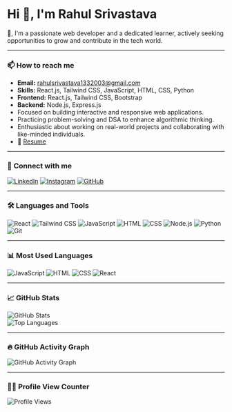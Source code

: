 # Hi 👋, I'm Rahul Srivastava

👋, I'm a passionate web developer and a dedicated learner, actively seeking opportunities to grow and contribute in the tech world.  

---

### 📫 **How to reach me**
- **Email:** [rahulsrivastava1332003@gmail.com](mailto:rahulsrivastava1332003@gmail.com)  
- **Skills:** React.js, Tailwind CSS, JavaScript, HTML, CSS, Python  
- **Frontend:** React.js, Tailwind CSS, Bootstrap  
- **Backend:** Node.js, Express.js  
- Focused on building interactive and responsive web applications.  
- Practicing problem-solving and DSA to enhance algorithmic thinking.  
- Enthusiastic about working on real-world projects and collaborating with like-minded individuals.  
- 📄 [Resume](https://drive.google.com/file/d/1PyIA07ZRWWfIm_3hT2ZyCwo93Mwbj_8d/view?usp=sharing)

---

### 🔗 **Connect with me**
[![LinkedIn](https://img.shields.io/badge/LinkedIn-%230077B5.svg?style=for-the-badge&logo=linkedin&logoColor=white)](https://linkedin.com/in/rahul-srivastava)
[![Instagram](https://img.shields.io/badge/Instagram-%23E4405F.svg?style=for-the-badge&logo=instagram&logoColor=white)](https://instagram.com/rahul.srivastava)
[![GitHub](https://img.shields.io/badge/GitHub-%2312100E.svg?style=for-the-badge&logo=github&logoColor=white)](https://github.com/rahul-srivastava)

---

### 🛠 **Languages and Tools**
![React](https://img.shields.io/badge/React-%2361DAFB.svg?style=for-the-badge&logo=react&logoColor=white)
![Tailwind CSS](https://img.shields.io/badge/Tailwind%20CSS-%2338B2AC.svg?style=for-the-badge&logo=tailwind-css&logoColor=white)
![JavaScript](https://img.shields.io/badge/JavaScript-%23F7DF1E.svg?style=for-the-badge&logo=javascript&logoColor=black)
![HTML](https://img.shields.io/badge/HTML5-E34F26?style=for-the-badge&logo=html5&logoColor=white)
![CSS](https://img.shields.io/badge/CSS3-%231572B6.svg?style=for-the-badge&logo=css3&logoColor=white)
![Node.js](https://img.shields.io/badge/Node.js-%2343853D.svg?style=for-the-badge&logo=node.js&logoColor=white)
![Python](https://img.shields.io/badge/Python-3670A0?style=for-the-badge&logo=python&logoColor=ffdd54)
![Git](https://img.shields.io/badge/Git-%23F05033.svg?style=for-the-badge&logo=git&logoColor=white)

---

### 📊 **Most Used Languages**
![JavaScript](https://img.shields.io/badge/JavaScript-33%25-%23F7DF1E?style=for-the-badge&logo=javascript&logoColor=black)
![HTML](https://img.shields.io/badge/HTML-27%25-%23E34F26?style=for-the-badge&logo=html5&logoColor=white)
![CSS](https://img.shields.io/badge/CSS-25%25-%231572B6?style=for-the-badge&logo=css3&logoColor=white)
![React](https://img.shields.io/badge/React-15%25-%2361DAFB?style=for-the-badge&logo=react&logoColor=white)

---

### 📈 **GitHub Stats**
![GitHub Stats](https://github-readme-stats.vercel.app/api?username=rahulsrivastava&show_icons=true&theme=radical)  
![Top Languages](https://github-readme-stats.vercel.app/api/top-langs/?username=rahulsrivastava&layout=compact&theme=radical)

---

### 🔥 **GitHub Activity Graph**
![GitHub Activity Graph](https://github-readme-activity-graph.vercel.app/graph?username=rahulsrivastava&theme=react-dark)

---

### 👨‍💻 Profile View Counter
![Profile Views](https://komarev.com/ghpvc/?username=rahulsrivastava&color=blue&style=flat-square)
